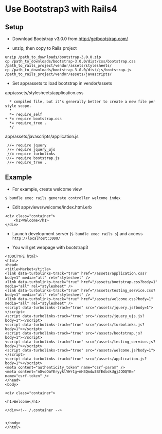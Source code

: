 # Use Bootstrap3 with Rails4

## Setup

* Download Bootstrap v3.0.0 from http://getbootstrap.com/

* unzip, then copy to Rails project

```
unzip /path_to_downloads/bootstrap-3.0.0.zip
cp /path_to_downloads/bootstrap-3.0.0/dist/css/bootstrap.css /path_to_rails_project/vendor/assets/stylesheets/
cp /path_to_downloads/bootstrap-3.0.0/dist/js/bootstrap.js /path_to_rails_project/vendor/assets/javascripts/
```

* Set app/assets to load bootstrap in vendor/assets

app/assets/stylesheets/application.css

```
  * compiled file, but it's generally better to create a new file per style scope.
  *
  *= require_self
+ *= require bootstrap.css
  *= require_tree .
  */
```

app/assets/javascripts/application.js

```
 //= require jquery
 //= require jquery_ujs
 //= require turbolinks
+//= require bootstrap.js
 //= require_tree .
```


## Example

* For example, create welcome view

```
$ bundle exec rails generate controller welcome index
```

* Edit app/views/welcome/index.html.erb

```
<div class="container">
    <h1>Welcome</h1>
</div>
```

* Launch development server (`$ bundle exec rails s`) and access `http://localhost:3000/`

* You will get webpage with bootstrap3

```
<!DOCTYPE html>
<html>
<head>
<title>Market</title>
<link data-turbolinks-track="true" href="/assets/application.css?body=1" media="all" rel="stylesheet" />
<link data-turbolinks-track="true" href="/assets/bootstrap.css?body=1" media="all" rel="stylesheet" />
<link data-turbolinks-track="true" href="/assets/testing_service.css?body=1" media="all" rel="stylesheet" />
<link data-turbolinks-track="true" href="/assets/welcome.css?body=1" media="all" rel="stylesheet" />
<script data-turbolinks-track="true" src="/assets/jquery.js?body=1"></script>
<script data-turbolinks-track="true" src="/assets/jquery_ujs.js?body=1"></script>
<script data-turbolinks-track="true" src="/assets/turbolinks.js?body=1"></script>
<script data-turbolinks-track="true" src="/assets/bootstrap.js?body=1"></script>
<script data-turbolinks-track="true" src="/assets/testing_service.js?body=1"></script>
<script data-turbolinks-track="true" src="/assets/welcome.js?body=1"></script>
<script data-turbolinks-track="true" src="/assets/application.js?body=1"></script>
<meta content="authenticity_token" name="csrf-param" />
<meta content="mDvoOaYEryyklYWr1g+mH3Qndw3BfEdbdkUgjJODQYE=" name="csrf-token" />
</head>
<body>

<div class="container">

<h1>Welcome</h1>

</div><!-- /.container -->


</body>
</html>
```